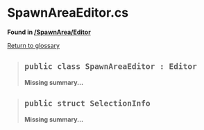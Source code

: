 # SpawnAreaEditor.cs
**Found in [/SpawnArea/Editor](../BALLISTIC/Assets/Scripts/SpawnArea/Editor/SpawnAreaEditor.cs)**

[Return to glossary](Glossary.md)


> ## `public class SpawnAreaEditor : Editor`
> **Missing summary...**
> 

> ## `public struct SelectionInfo`
> **Missing summary...**
> 

